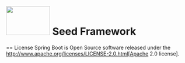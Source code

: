 # <img src="http://ww1.sinaimg.cn/large/007BVBG7gy1g04w3vkdvdj304g02s0sp.jpg" width="120" height="80"> Seed Framework
== License
Spring Boot is Open Source software released under the
http://www.apache.org/licenses/LICENSE-2.0.html[Apache 2.0 license].
